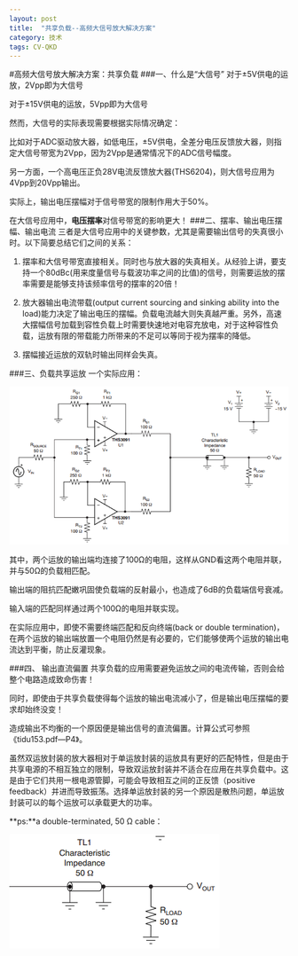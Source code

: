 ```yaml
---
layout: post
title:  "共享负载--高频大信号放大解决方案"
category: 技术
tags: CV-QKD
---
```

#高频大信号放大解决方案：共享负载
###一、什么是“大信号”
对于±5V供电的运放，2Vpp即为大信号

对于±15V供电的运放，5Vpp即为大信号

然而，大信号的实际表现需要根据实际情况确定：

比如对于ADC驱动放大器，如低电压，±5V供电，全差分电压反馈放大器，则指定大信号带宽为2Vpp，因为2Vpp是通常情况下的ADC信号幅度。

另一方面，一个高电压正负28V电流反馈放大器(THS6204)，则大信号应用为4Vpp到20Vpp输出。

实际上，输出电压摆幅对于信号带宽的限制作用大于50%。

在大信号应用中，**电压摆率**对信号带宽的影响更大！
###二、摆率、输出电压摆幅、输出电流
三者是大信号应用中的关键参数，尤其是需要输出信号的失真很小时。以下简要总结它们之间的关系：

1. 摆率和大信号带宽直接相关。同时也与放大器的失真相关。从经验上讲，要支持一个80dBc(用来度量信号与载波功率之间的比值)的信号，则需要运放的摆率需要是能够支持该频率信号的摆率的20倍！

2. 放大器输出电流带载(output current sourcing and sinking ability into the load)能力决定了输出电压的摆幅。负载电流越大则失真越严重。另外，高速大摆幅信号加载到容性负载上时需要快速地对电容充放电，对于这种容性负载，运放有限的带载能力所带来的不足可以等同于视为摆率的降低。

3. 摆幅接近运放的双轨时输出同样会失真。

###三、负载共享运放
一个实际应用：

![interpreter pattern](/public/upload/Load-sharing/f1.png)

其中，两个运放的输出端均连接了100Ω的电阻，这样从GND看这两个电阻并联，并与50Ω的负载相匹配。
    
输出端的阻抗匹配嫩巩固使负载端的反射最小，也造成了6dB的负载端信号衰减。

输入端的匹配同样通过两个100Ω的电阻并联实现。

在实际应用中，即使不需要终端匹配和反向终端(back or double termination)，在两个运放的输出端放置一个电阻仍然是有必要的，它们能够使两个运放的输出电流达到平衡，防止反灌现象。

###四、 输出直流偏置
共享负载的应用需要避免运放之间的电流传输，否则会给整个电路造成致命伤害！

同时，即使由于共享负载使得每个运放的输出电流减小了，但是输出电压摆幅的要求却始终没变！

造成输出不均衡的一个原因便是输出信号的直流偏置。计算公式可参照《tidu153.pdf—P4》。

虽然双运放封装的放大器相对于单运放封装的运放具有更好的匹配特性，但是由于共享电源的不相互独立的限制，导致双运放封装并不适合在应用在共享负载中。这是由于它们共用一根电源管脚，可能会导致相互之间的正反馈（positive feedback）并进而导致振荡。选择单运放封装的另一个原因是散热问题，单运放封装可以的每个运放可以承载更大的功率。

**ps:**a double-terminated, 50 Ω cable：

![interpreter pattern](/public/upload/Load-sharing/f2.png)




